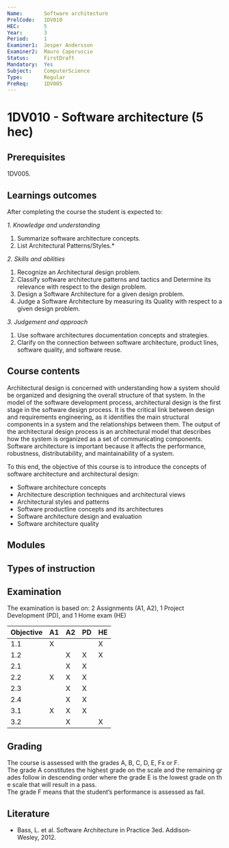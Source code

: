 ```yaml
---
Name:       Software architecture
PrelCode:   1DV010
HEC:        5
Year:       3
Period:     1
Examiner1:  Jesper Andersson    
Examiner2:  Mauro Caporuscio
Status:     FirstDraft
Mandatory:  Yes
Subject:    ComputerScience
Type:       Regular
PreReq:     1DV005  
---
```


# 1DV010 - Software architecture (5 hec)

## Prerequisites

1DV005.

## Learnings outcomes

After completing the course the student is expected to:

*1. Knowledge and understanding*

1. Summarize software architecture concepts.
2. List Architectural Patterns/Styles.*

*2.	Skills and abilities*

1. Recognize an Architectural design problem.
2. Classify software architecture patterns and tactics and Determine its relevance with respect to the design problem.
3. Design a Software Architecture for a given design problem.
4. Judge a Software Architecture by measuring its Quality with respect to a given design problem.

*3.	Judgement and approach*

1. Use software architectures documentation concepts and strategies.
2. Clarify on the connection between software architecture, product lines, software quality, and software reuse.

## Course contents

Architectural design is concerned with understanding how a system should be organized and designing the overall structure of that system. In the model of the software development process, architectural design is the first stage in the software design process. It is the critical link between design and requirements engineering, as it identifies the main structural components in a system and the relationships between them. The output of the architectural design process is an architectural model that describes how the system is organized as a set of communicating components. Software architecture is important because it affects the performance, robustness, distributability, and maintainability of a system. 

To this end, the objective of this course is to introduce the concepts of software architecture and architectural design:

- Software architecture concepts
- Architecture description techniques and architectural views
- Architectural styles and patterns
- Software product­line concepts and its architectures
- Software architecture design and evaluation
- Software architecture quality


## Modules

## Types of instruction

## Examination

The examination is based on: 2 Assignments (A1, A2), 1 Project Development (PD), and 1 Home exam (HE)

Objective | A1 | A2 | PD | HE
---   | --- | --- | --- | ---
 1.1  |  X  |     |     |  X
 1.2  |     |  X  |  X  |  X
 2.1  |     |  X  |  X  |  
 2.2  |  X  |  X  |  X  |
 2.3  |     |  X  |  X  |
 2.4  |     |  X  |  X  |  
 3.1  |  X  |  X  |  X  |
 3.2  |     |  X  |     |  X


## Grading

The course is assessed with the grades A, B, C, D, E, Fx or F.
The grade A constitutes the highest grade on the scale and the remaining grades follow in descending order where the grade E is the lowest grade on the scale that will result in a pass.
The grade F means that the student’s performance is assessed as fail.

## Literature

- Bass, L. et al. Software Architecture in Practice 3ed. Addison­ Wesley, 2012.